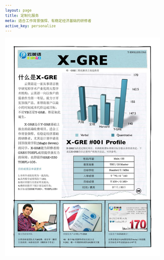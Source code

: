 ```yaml
---
layout: page
title: 定制化服务
meta: 适合工作背景强悍、有稳定经济基础的研修者
active_key: personalize
---
```


![X-GRE](/images/personalize/x-gre.jpg)